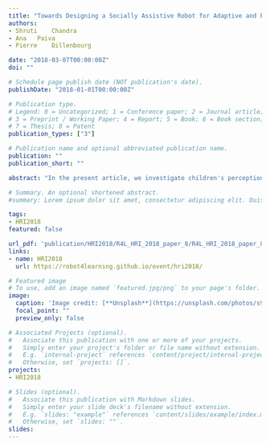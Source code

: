 ```yaml
---
title: "Towards Designing a Socially Assistive Robot for Adaptive and Personalized Cognitive Training"
authors:
- Shruti	Chandra	
- Ana	Paiva		
- Pierre	Dillenbourg

date: "2018-03-07T00:00:00Z"
doi: ""

# Schedule page publish date (NOT publication's date).
publishDate: "2018-01-01T00:00:00Z"

# Publication type.
# Legend: 0 = Uncategorized; 1 = Conference paper; 2 = Journal article;
# 3 = Preprint / Working Paper; 4 = Report; 5 = Book; 6 = Book section;
# 7 = Thesis; 8 = Patent
publication_types: ["3"]

# Publication name and optional abbreviated publication name.
publication: ""
publication_short: ""

abstract: "In the present article, we investigate children's perceptions of a robot in a one-to-one 'learning-by-teaching' scenario where a robot acts as a 'learner' and a child as a 'tutor'. The child interacts with the robot in multiple-sessions. The robot exhibits varied learning competencies under three conditions: 'continuous-learning'; 'non-learning'; and 'personalised-learning'. The preliminary results indicate that the robot's competencies did not affect children's perception of the robot's social role but affected their perception of robot's intelligence."

# Summary. An optional shortened abstract.
#summary: Lorem ipsum dolor sit amet, consectetur adipiscing elit. Duis posuere tellus ac convallis placerat. Proin tincidunt magna sed ex sollicitudin condimentum.

tags:
- HRI2018
featured: false

url_pdf: 'publication/HRI2018/R4L_HRI_2018_paper_8/R4L_HRI_2018_paper_8.pdf' 
links:
- name: HRI2018
  url: https://robot4learning.github.io/event/hri2018/

# Featured image
# To use, add an image named `featured.jpg/png` to your page's folder. 
image:
  caption: 'Image credit: [**Unsplash**](https://unsplash.com/photos/s9CC2SKySJM)'
  focal_point: ""
  preview_only: false

# Associated Projects (optional).
#   Associate this publication with one or more of your projects.
#   Simply enter your project's folder or file name without extension.
#   E.g. `internal-project` references `content/project/internal-project/index.md`.
#   Otherwise, set `projects: []`.
projects:
- HRI2018

# Slides (optional).
#   Associate this publication with Markdown slides.
#   Simply enter your slide deck's filename without extension.
#   E.g. `slides: "example"` references `content/slides/example/index.md`.
#   Otherwise, set `slides: ""`.
slides:
---
```



